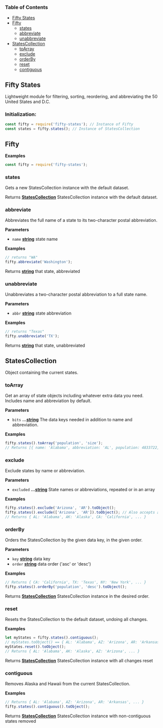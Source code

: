 <!-- Generated by documentation.js. Update this documentation by updating the source code. -->

### Table of Contents

-   [Fifty States](#fifty-states)
-   [Fifty](#fifty)
    -   [states](#states)
    -   [abbreviate](#abbreviate)
    -   [unabbreviate](#unabbreviate)
-   [StatesCollection](#statescollection)
    -   [toArray](#toarray)
    -   [exclude](#exclude)
    -   [orderBy](#orderby)
    -   [reset](#reset)
    -   [contiguous](#contiguous)

## Fifty States

Lightweight module for filtering, sorting, reordering, and abbreviating the 50 United States and D.C.

### Initialization:

```javascript
const fifty = require('fifty-states'); // Instance of Fifty
const states = fifty.states(); // Instance of StatesCollection
```


## Fifty

**Examples**

```javascript
const fifty = require('fifty-states');
```

### states

Gets a new StatesCollection instance with the default dataset.

Returns **[StatesCollection](#statescollection)** StatesCollection instance with the default dataset.

### abbreviate

Abbreviates the full name of a state to its two-character postal abbreviation.

**Parameters**

-   `name` **[string](https://developer.mozilla.org/docs/Web/JavaScript/Reference/Global_Objects/String)** state name

**Examples**

```javascript
// returns "WA"
fifty.abbreviate('Washington');
```

Returns **[string](https://developer.mozilla.org/docs/Web/JavaScript/Reference/Global_Objects/String)** that state, abbreviated

### unabbreviate

Unabbreviates a two-character postal abbreviation to a full state name.

**Parameters**

-   `abbr` **[string](https://developer.mozilla.org/docs/Web/JavaScript/Reference/Global_Objects/String)** state abbreviation

**Examples**

```javascript
// returns "Texas"
fifty.unabbreviate('TX');
```

Returns **[string](https://developer.mozilla.org/docs/Web/JavaScript/Reference/Global_Objects/String)** that state, unabbreviated

## StatesCollection

Object containing the current states.

### toArray

Get an array of state objects including whatever extra data you need. Includes name and abbreviation by default.

**Parameters**

-   `bits` **...[string](https://developer.mozilla.org/docs/Web/JavaScript/Reference/Global_Objects/String)** The data keys needed in addition to name and abbreviation.

**Examples**

```javascript
fifty.states().toArray('population', 'size');
// Returns [{ name: 'Alabama', abbreviation: 'AL', population: 4833722, size: 52420 }, { name: 'Alaska', abbreviation: 'AK', population: 735132, size: 665384 }, ... ]
```

### exclude

Exclude states by name or abbreviation.

**Parameters**

-   `excluded` **...[string](https://developer.mozilla.org/docs/Web/JavaScript/Reference/Global_Objects/String)** State names or abbreviations, repeated or in an array

**Examples**

```javascript
fifty.states().exclude('Arizona', 'AR').toObject();
fifty.states().exclude(['Arizona', 'AR']).toObject(); // Also accepts arrays
// Returns { AL: 'Alabama', AK: 'Alaska', CA: 'California', ... }
```

### orderBy

Orders the StatesCollection by the given data key, in the given order.

**Parameters**

-   `key` **[string](https://developer.mozilla.org/docs/Web/JavaScript/Reference/Global_Objects/String)** data key
-   `order` **[string](https://developer.mozilla.org/docs/Web/JavaScript/Reference/Global_Objects/String)** data order ('asc' or 'desc')

**Examples**

```javascript
// Returns { CA: 'California', TX: 'Texas', NY: 'New York', ... }
fifty.states().orderBy('population', 'desc').toObject();
```

Returns **[StatesCollection](#statescollection)** StatesCollection instance in the desired order.

### reset

Resets the StatesCollection to the default dataset, undoing all changes.

**Examples**

```javascript
let myStates = fifty.states().contiguous();
// myStates.toObject() == { AL: 'Alabama', AZ: 'Arizona', AR: 'Arkansas', ... }
myStates.reset().toObject();
// Returns { AL: 'Alabama', AK: 'Alaska', AZ: 'Arizona', ... }
```

Returns **[StatesCollection](#statescollection)** StatesCollection instance with all changes reset

### contiguous

Removes Alaska and Hawaii from the current StatesCollection.

**Examples**

```javascript
// Returns { AL: 'Alabama', AZ: 'Arizona', AR: 'Arkansas', ... }
fifty.states().contiguous().toObject();
```

Returns **[StatesCollection](#statescollection)** StatesCollection instance with non-contiguous states removed
